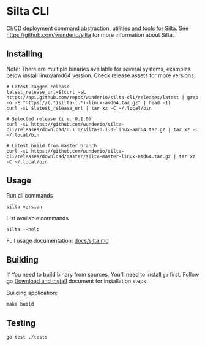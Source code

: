 # Silta CLI

CI/CD deployment command abstraction, utilities and tools for Silta.
See https://github.com/wunderio/silta for more information about Silta.

## Installing

Note: There are multiple binaries available for several systems, examples below install linux/amd64 version. Check release assets for more versions.
```
# Latest tagged release
latest_release_url=$(curl -sL https://api.github.com/repos/wunderio/silta-cli/releases/latest | grep -o -E "https://(.*)silta-(.*)-linux-amd64.tar.gz" | head -1)
curl -sL $latest_release_url | tar xz -C ~/.local/bin

# Selected release (i.e. 0.1.0)
curl -sL https://github.com/wunderio/silta-cli/releases/download/0.1.0/silta-0.1.0-linux-amd64.tar.gz | tar xz -C ~/.local/bin

# Latest build from master branch
curl -sL https://github.com/wunderio/silta-cli/releases/download/master/silta-master-linux-amd64.tar.gz | tar xz -C ~/.local/bin
```

## Usage

Run cli commands

```
silta version
```

List available commands
```
silta --help
```

Full usage documentation: [docs/silta.md](docs/silta.md)

## Building

If You need to build binary from sources, You'll need to install `go` first. 
Follow go [Download and install](https://go.dev/doc/install) document for 
installation steps. 

Building application:
```
make build
```

## Testing

```
go test ./tests
```
